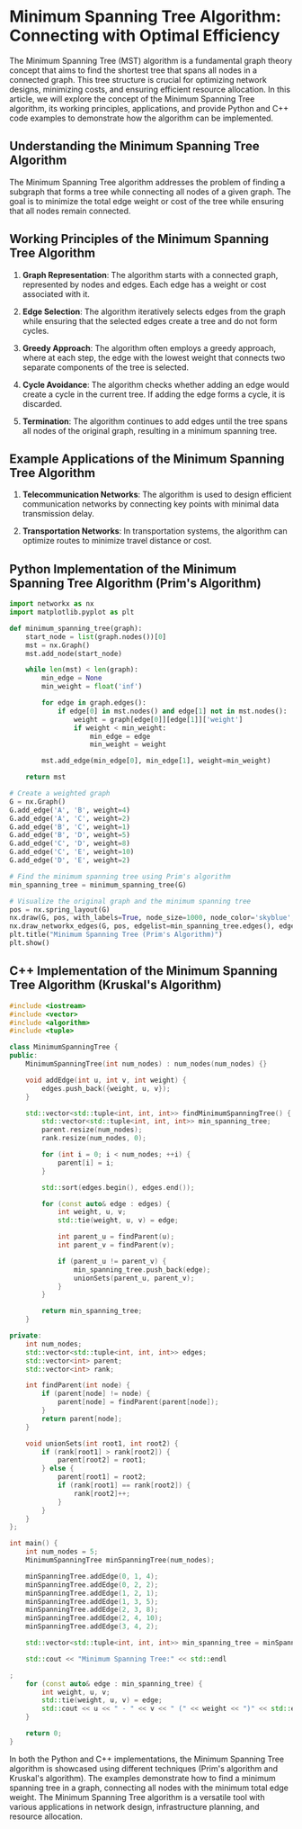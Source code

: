 # Minimum Spanning Tree Algorithm: Connecting with Optimal Efficiency

The Minimum Spanning Tree (MST) algorithm is a fundamental graph theory concept that aims to find the shortest tree that spans all nodes in a connected graph. This tree structure is crucial for optimizing network designs, minimizing costs, and ensuring efficient resource allocation. In this article, we will explore the concept of the Minimum Spanning Tree algorithm, its working principles, applications, and provide Python and C++ code examples to demonstrate how the algorithm can be implemented.

## Understanding the Minimum Spanning Tree Algorithm

The Minimum Spanning Tree algorithm addresses the problem of finding a subgraph that forms a tree while connecting all nodes of a given graph. The goal is to minimize the total edge weight or cost of the tree while ensuring that all nodes remain connected.

## Working Principles of the Minimum Spanning Tree Algorithm

1. **Graph Representation**: The algorithm starts with a connected graph, represented by nodes and edges. Each edge has a weight or cost associated with it.

2. **Edge Selection**: The algorithm iteratively selects edges from the graph while ensuring that the selected edges create a tree and do not form cycles.

3. **Greedy Approach**: The algorithm often employs a greedy approach, where at each step, the edge with the lowest weight that connects two separate components of the tree is selected.

4. **Cycle Avoidance**: The algorithm checks whether adding an edge would create a cycle in the current tree. If adding the edge forms a cycle, it is discarded.

5. **Termination**: The algorithm continues to add edges until the tree spans all nodes of the original graph, resulting in a minimum spanning tree.

## Example Applications of the Minimum Spanning Tree Algorithm

1. **Telecommunication Networks**: The algorithm is used to design efficient communication networks by connecting key points with minimal data transmission delay.

2. **Transportation Networks**: In transportation systems, the algorithm can optimize routes to minimize travel distance or cost.

## Python Implementation of the Minimum Spanning Tree Algorithm (Prim's Algorithm)

```python
import networkx as nx
import matplotlib.pyplot as plt

def minimum_spanning_tree(graph):
    start_node = list(graph.nodes())[0]
    mst = nx.Graph()
    mst.add_node(start_node)

    while len(mst) < len(graph):
        min_edge = None
        min_weight = float('inf')

        for edge in graph.edges():
            if edge[0] in mst.nodes() and edge[1] not in mst.nodes():
                weight = graph[edge[0]][edge[1]]['weight']
                if weight < min_weight:
                    min_edge = edge
                    min_weight = weight

        mst.add_edge(min_edge[0], min_edge[1], weight=min_weight)

    return mst

# Create a weighted graph
G = nx.Graph()
G.add_edge('A', 'B', weight=4)
G.add_edge('A', 'C', weight=2)
G.add_edge('B', 'C', weight=1)
G.add_edge('B', 'D', weight=5)
G.add_edge('C', 'D', weight=8)
G.add_edge('C', 'E', weight=10)
G.add_edge('D', 'E', weight=2)

# Find the minimum spanning tree using Prim's algorithm
min_spanning_tree = minimum_spanning_tree(G)

# Visualize the original graph and the minimum spanning tree
pos = nx.spring_layout(G)
nx.draw(G, pos, with_labels=True, node_size=1000, node_color='skyblue', font_size=10)
nx.draw_networkx_edges(G, pos, edgelist=min_spanning_tree.edges(), edge_color='orange', width=2)
plt.title("Minimum Spanning Tree (Prim's Algorithm)")
plt.show()
```

## C++ Implementation of the Minimum Spanning Tree Algorithm (Kruskal's Algorithm)

```cpp
#include <iostream>
#include <vector>
#include <algorithm>
#include <tuple>

class MinimumSpanningTree {
public:
    MinimumSpanningTree(int num_nodes) : num_nodes(num_nodes) {}

    void addEdge(int u, int v, int weight) {
        edges.push_back({weight, u, v});
    }

    std::vector<std::tuple<int, int, int>> findMinimumSpanningTree() {
        std::vector<std::tuple<int, int, int>> min_spanning_tree;
        parent.resize(num_nodes);
        rank.resize(num_nodes, 0);

        for (int i = 0; i < num_nodes; ++i) {
            parent[i] = i;
        }

        std::sort(edges.begin(), edges.end());

        for (const auto& edge : edges) {
            int weight, u, v;
            std::tie(weight, u, v) = edge;

            int parent_u = findParent(u);
            int parent_v = findParent(v);

            if (parent_u != parent_v) {
                min_spanning_tree.push_back(edge);
                unionSets(parent_u, parent_v);
            }
        }

        return min_spanning_tree;
    }

private:
    int num_nodes;
    std::vector<std::tuple<int, int, int>> edges;
    std::vector<int> parent;
    std::vector<int> rank;

    int findParent(int node) {
        if (parent[node] != node) {
            parent[node] = findParent(parent[node]);
        }
        return parent[node];
    }

    void unionSets(int root1, int root2) {
        if (rank[root1] > rank[root2]) {
            parent[root2] = root1;
        } else {
            parent[root1] = root2;
            if (rank[root1] == rank[root2]) {
                rank[root2]++;
            }
        }
    }
};

int main() {
    int num_nodes = 5;
    MinimumSpanningTree minSpanningTree(num_nodes);

    minSpanningTree.addEdge(0, 1, 4);
    minSpanningTree.addEdge(0, 2, 2);
    minSpanningTree.addEdge(1, 2, 1);
    minSpanningTree.addEdge(1, 3, 5);
    minSpanningTree.addEdge(2, 3, 8);
    minSpanningTree.addEdge(2, 4, 10);
    minSpanningTree.addEdge(3, 4, 2);

    std::vector<std::tuple<int, int, int>> min_spanning_tree = minSpanningTree.findMinimumSpanningTree();

    std::cout << "Minimum Spanning Tree:" << std::endl

;
    for (const auto& edge : min_spanning_tree) {
        int weight, u, v;
        std::tie(weight, u, v) = edge;
        std::cout << u << " - " << v << " (" << weight << ")" << std::endl;
    }

    return 0;
}
```

In both the Python and C++ implementations, the Minimum Spanning Tree algorithm is showcased using different techniques (Prim's algorithm and Kruskal's algorithm). The examples demonstrate how to find a minimum spanning tree in a graph, connecting all nodes with the minimum total edge weight. The Minimum Spanning Tree algorithm is a versatile tool with various applications in network design, infrastructure planning, and resource allocation.
